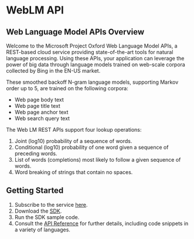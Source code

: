 <!-- 
NavPath: WebLM API
LinkLabel: Overview
Url: WebLMAPI/documentation/
Weight: 100
-->

# WebLM API
## Web Language Model APIs Overview

Welcome to the Microsoft Project Oxford Web Language Model APIs, a REST-based cloud service providing state-of-the-art tools for natural language processing. Using these APIs, your application can leverage the power of big data through language models trained on web-scale corpora collected by Bing in the EN-US market. 

These smoothed backoff N-gram language models, supporting Markov order up to 5, are trained on the following corpora: 

- Web page body text 
- Web page title text 
- Web page anchor text 
- Web search query text 

The Web LM REST APIs support four lookup operations:

1. Joint (log10) probability of a sequence of words.  
2. Conditional (log10) probability of one word given a sequence of preceding words. 
3. List of words (completions) most likely to follow a given sequence of words. 
4. Word breaking of strings that contain no spaces. 

## Getting Started

1. Subscribe to the service [here](https://www.projectoxford.ai/Account/Login?callbackUrl=/Subscription/Index?productId=/products/55e3f82f778daf16b4ba484c).
2. Download the [SDK](https://www.projectoxford.ai/sdk).
3. Run the SDK sample code. 
4. Consult the [API Reference](https://dev.projectoxford.ai/docs/services/55de9ca4e597ed1fd4e2f104) for further details, including code snippets in a variety of languages.
